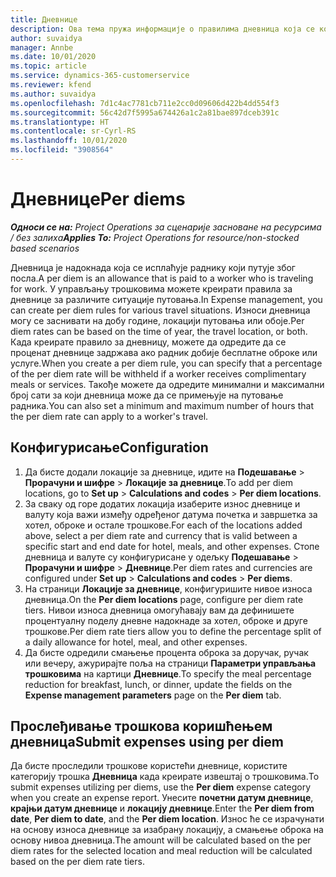 ```yaml
---
title: Дневнице
description: Ова тема пружа информације о правилима дневница која се користе у управљању трошковима.
author: suvaidya
manager: Annbe
ms.date: 10/01/2020
ms.topic: article
ms.service: dynamics-365-customerservice
ms.reviewer: kfend
ms.author: suvaidya
ms.openlocfilehash: 7d1c4ac7781cb711e2cc0d09606d422b4dd554f3
ms.sourcegitcommit: 56c42d7f5995a674426a1c2a81bae897dceb391c
ms.translationtype: HT
ms.contentlocale: sr-Cyrl-RS
ms.lasthandoff: 10/01/2020
ms.locfileid: "3908564"
---
```

# <a name="per-diems"></a><span data-ttu-id="22e36-103">Дневнице</span><span class="sxs-lookup"><span data-stu-id="22e36-103">Per diems</span></span>

<span data-ttu-id="22e36-104">_**Односи се на:** Project Operations за сценарије засноване на ресурсима / без залиха_</span><span class="sxs-lookup"><span data-stu-id="22e36-104">_**Applies To:** Project Operations for resource/non-stocked based scenarios_</span></span>


<span data-ttu-id="22e36-105">Дневница је надокнада која се исплаћује раднику који путује због посла.</span><span class="sxs-lookup"><span data-stu-id="22e36-105">A per diem is an allowance that is paid to a worker who is traveling for work.</span></span> <span data-ttu-id="22e36-106">У управљању трошковима можете креирати правила за дневнице за различите ситуације путовања.</span><span class="sxs-lookup"><span data-stu-id="22e36-106">In Expense management, you can create per diem rules for  various travel situations.</span></span> <span data-ttu-id="22e36-107">Износи дневница могу се заснивати на добу године, локацији путовања или обоје.</span><span class="sxs-lookup"><span data-stu-id="22e36-107">Per diem rates can be based on the time of year, the travel location, or both.</span></span> <span data-ttu-id="22e36-108">Када креирате правило за дневницу, можете да одредите да се проценат дневнице задржава ако радник добије бесплатне оброке или услуге.</span><span class="sxs-lookup"><span data-stu-id="22e36-108">When you create a per diem  rule, you can specify that a percentage of the per diem rate will be withheld if a worker receives complimentary meals or services.</span></span> <span data-ttu-id="22e36-109">Такође можете да одредите минимални и максимални број сати за који дневница може да се примењује на путовање радника.</span><span class="sxs-lookup"><span data-stu-id="22e36-109">You can also set a minimum and maximum number of hours that the per diem rate can apply to a worker's travel.</span></span>

## <a name="configuration"></a><span data-ttu-id="22e36-110">Конфигурисање</span><span class="sxs-lookup"><span data-stu-id="22e36-110">Configuration</span></span> 

1. <span data-ttu-id="22e36-111">Да бисте додали локације за дневнице, идите на **Подешавање** > **Прорачуни и шифре** > **Локације за дневнице**.</span><span class="sxs-lookup"><span data-stu-id="22e36-111">To add per diem locations, go to **Set up** > **Calculations and codes** > **Per diem locations**.</span></span>
2. <span data-ttu-id="22e36-112">За сваку од горе додатих локација изаберите износ дневнице и валуту која важи између одређеног датума почетка и завршетка за хотел, оброке и остале трошкове.</span><span class="sxs-lookup"><span data-stu-id="22e36-112">For each of the locations added above, select a per diem rate and currency that is valid between a specific start and end date for hotel, meals, and other expenses.</span></span> <span data-ttu-id="22e36-113">Стопе дневница и валуте су конфигурисане у одељку **Подешавање** > **Прорачуни и шифре** > **Дневнице**.</span><span class="sxs-lookup"><span data-stu-id="22e36-113">Per diem rates and currencies are configured under **Set up** > **Calculations and codes** > **Per diems**.</span></span>
3. <span data-ttu-id="22e36-114">На страници **Локације за дневнице**, конфигуришите нивое износа дневница.</span><span class="sxs-lookup"><span data-stu-id="22e36-114">On the **Per diem locations** page, configure per diem rate tiers.</span></span> <span data-ttu-id="22e36-115">Нивои износа дневница омогућавају вам да дефинишете процентуалну поделу дневне надокнаде за хотел, оброке и друге трошкове.</span><span class="sxs-lookup"><span data-stu-id="22e36-115">Per diem rate tiers allow you to define the percentage split of a daily allowance for hotel, meal, and other expenses.</span></span> 
4. <span data-ttu-id="22e36-116">Да бисте одредили смањење процента оброка за доручак, ручак или вечеру, ажурирајте поља на страници **Параметри управљања трошковима** на картици **Дневнице**.</span><span class="sxs-lookup"><span data-stu-id="22e36-116">To specify the meal percentage reduction for breakfast, lunch, or dinner, update the fields on the **Expense management parameters** page on the **Per diem** tab.</span></span> 
    
## <a name="submit-expenses-using-per-diem"></a><span data-ttu-id="22e36-117">Прослеђивање трошкова коришћењем дневница</span><span class="sxs-lookup"><span data-stu-id="22e36-117">Submit expenses using per diem</span></span>
<span data-ttu-id="22e36-118">Да бисте проследили трошкове користећи дневнице, користите категорију трошка **Дневница** када креирате извештај о трошковима.</span><span class="sxs-lookup"><span data-stu-id="22e36-118">To submit expenses utilizing per diems, use the **Per diem** expense category when you create an expense report.</span></span> <span data-ttu-id="22e36-119">Унесите **почетни датум дневнице**, **крајњи датум дневнице** и **локацију дневнице**.</span><span class="sxs-lookup"><span data-stu-id="22e36-119">Enter the **Per diem from date**, **Per diem to date**,  and the **Per diem location**.</span></span> <span data-ttu-id="22e36-120">Износ ће се израчунати на основу износа дневнице за изабрану локацију, а смањење оброка на основу нивоа дневница.</span><span class="sxs-lookup"><span data-stu-id="22e36-120">The amount will be calculated based on the per diem rates for the selected location and meal reduction will be calculated based on the per diem rate tiers.</span></span>
